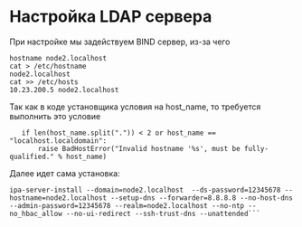 
# Настройка LDAP сервера

При настройке мы задействуем BIND сервер, из-за чего 
```
hostname node2.localhost
cat > /etc/hostname 
node2.localhost
cat >> /etc/hosts
10.23.200.5 node2.localhost
```
Так как в коде установщика условия на host_name, то требуется выполнить это условие
```
   if len(host_name.split(".")) < 2 or host_name == "localhost.localdomain":
       raise BadHostError("Invalid hostname '%s', must be fully-qualified." % host_name)
```

Далее идет сама установка:
```
ipa-server-install --domain=node2.localhost  --ds-password=12345678 --hostname=node2.localhost --setup-dns --forwarder=8.8.8.8 --no-host-dns  --admin-password=12345678 --realm=node2.localhost --no-ntp --no_hbac_allow --no-ui-redirect --ssh-trust-dns --unattended```

```
